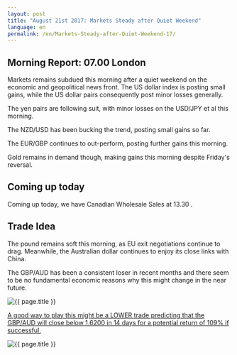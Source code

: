 ```yaml
---
layout: post
title: "August 21st 2017: Markets Steady after Quiet Weekend"
language: en
permalink: /en/Markets-Steady-after-Quiet-Weekend-17/
---
```

## Morning Report: 07.00 London

Markets remains subdued this morning after a quiet weekend on the economic and geopolitical news front. The US dollar index is posting small gains, while the US dollar pairs consequently post minor losses generally. 

The yen pairs are following suit, with minor losses on the USD/JPY et al this morning. 

The NZD/USD has been bucking the trend, posting small gains so far. 

The EUR/GBP continues to out-perform, posting further gains this morning. 

Gold remains in demand though, making gains this morning despite Friday's reversal. 

## Coming up today

Coming up today, we have Canadian Wholesale Sales at 13.30 .

## Trade Idea

The pound remains soft this morning, as EU exit negotiations continue to drag. Meanwhile, the Australian dollar continues to enjoy its close links with China. 

The GBP/AUD has been a consistent loser in recent months and there seem to be no fundamental economic reasons why this might change in the near future. 

<img class="post-image" src="{{ site.url }}/images/aug-17/2017-08-21_07-04-44.jpg" alt="{{ page.title }}" title="{{ page.title }}">

<a href="%LINK%%?currency=GBP&market=forex&underlying=frxGBPAUD&formname=higherlower&duration_amount=14&duration_units=d&amount=10&amount_type=payout&expiry_type=duration&barrier=1.6200" target="_blank">A good way to play this might be a LOWER trade predicting that the GBP/AUD will close below 1.6200 in 14 days for a potential return of 109% if successful.</a>

<img class="post-image" src="{{ domain }}/images/aug-17/2017-08-21_07-40-08.jpg" alt="{{ page.title }}" title="{{ page.title }}">
